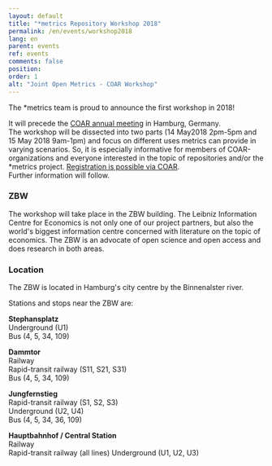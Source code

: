 ```yaml
---
layout: default
title: "*metrics Repository Workshop 2018"
permalink: /en/events/workshop2018
lang: en
parent: events
ref: events
comments: false
position:
order: 1
alt: "Joint Open Metrics - COAR Workshop"
---
```

<!-- Start editing content here-->


<!-- Header picture instead of title preferable--> 
  
The \*metrics team is proud to announce the first workshop in 2018!  
  
It will precede the [COAR annual meeting](https://www.coar-repositories.org/community/coar-annual-meeting-2018/) in Hamburg, Germany.  
The workshop will be dissected into two parts (14 May2018 2pm-5pm and 15 May 2018 9am-1pm)
and focus on different uses metrics can provide in varying scenarios. So, it is especially informative for 
members of COAR-organizations and everyone interested in the topic of repositories and/or the \*metrics project.
[Registration is possible via COAR](https://www.coar-repositories.org/community/coar-annual-meeting-2018/registration/).  
Further information will follow.  
  
### ZBW  
The workshop will take place in the ZBW building. The Leibniz Information Centre for 
Economics is not only one of our project partners, but also the world&#39;s biggest information
centre concerned with literature on the topic of economics. The ZBW is an advocate of open science 
and open access and does research in both areas.  
  
### Location  
The ZBW is located in Hamburg&#39;s city centre by the Binnenalster river.  
  
<!-- Insert Map here-->  
  
Stations and stops near the ZBW are:  
  
**Stephansplatz**  
Underground (U1)  
Bus (4, 5, 34, 109)  
  
**Dammtor**  
Railway  
Rapid-transit railway (S11, S21, S31)  
Bus (4, 5, 34, 109)  
  
**Jungfernstieg**  
Rapid-transit railway (S1, S2, S3)  
Underground (U2, U4)  
Bus (4, 5, 34, 36, 109)  
  
**Hauptbahnhof / Central Station**  
Railway  
Rapid-transit railway (all lines) 
Underground (U1, U2, U3)  
